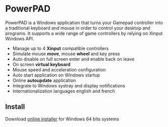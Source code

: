 # PowerPAD
PowerPAD is a Windows application that turns your Gamepad controller into a traditional keyboard and mouse in
order to control your desktop and programs. It supports a wide range of game controllers by relying on Xinput Windows API.

* Manage up to 4 **Xinput** compatible controllers
* Simulate mouse **move**, mouse **wheel** and key press
* Auto disable on full screen enter and enable back on leave
* On screen **virtual keyboard**
* Mouse speed and acceleration configuration
* Auto start application on Windows startup
* Online **autoupdate** application
* Integrate to Windows systray and display notifications
* Internationalization languages english and french


## Install
Download [online installer](https://pjalaber.github.io/powerpad/PowerPADSetup64.exe) for Windows 64 bits systems
